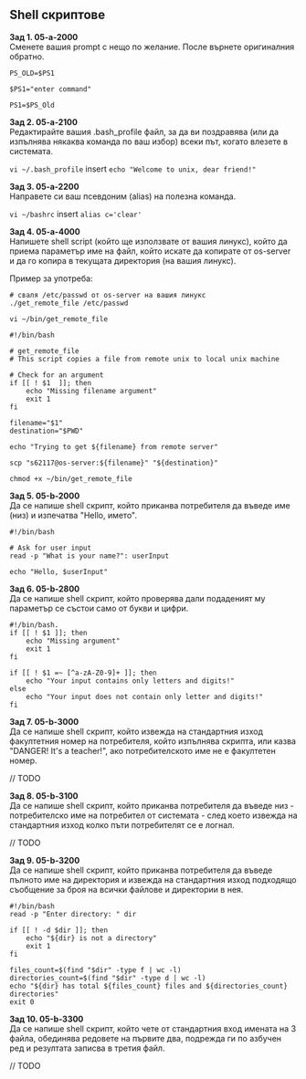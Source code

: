 ## Shell скриптове

**Зад 1. 05-а-2000**<br/>Сменете вашия prompt с нещо по желание. После върнете оригиналния обратно.

`PS_OLD=$PS1`

`$PS1="enter command"`

`PS1=$PS_Old`

**Зад 2. 05-а-2100**<br/>Редактирайте вашия .bash_profile файл, за да ви поздравява (или да изпълнява някаква команда по ваш избор) всеки път, когато влезете в системата.

`vi ~/.bash_profile`  insert `echo "Welcome to unix, dear friend!"`

**Зад 3. 05-а-2200**<br/>Направете си ваш псевдоним (alias) на полезна команда.

`vi ~/bashrc` insert `alias c='clear'`

**Зад 4. 05-а-4000**<br/>Напишете shell script (който ще използвате от вашия линукс), който да приема параметър име на файл, който искате да копирате от os-server и да го копира в текущата директория (на вашия линукс).

Пример за употреба:

```
# сваля /etc/passwd от os-server на вашия линукс
./get_remote_file /etc/passwd
```

`vi ~/bin/get_remote_file`

```
#!/bin/bash

# get_remote_file
# This script copies a file from remote unix to local unix machine

# Check for an argument
if [[ ! $1  ]]; then
    echo "Missing filename argument"
    exit 1
fi

filename="$1"
destination="$PWD"

echo "Trying to get ${filename} from remote server"

scp "s62117@os-server:${filename}" "${destination}"
```

`chmod +x ~/bin/get_remote_file`

**Зад 5. 05-b-2000**<br/>Да се напише shell скрипт, който приканва потребителя да въведе име (низ) и изпечатва "Hello, името".

````
#!/bin/bash

# Ask for user input
read -p "What is your name?": userInput

echo "Hello, $userInput"
````

**Зад 6. 05-b-2800**<br/>Да се напише shell скрипт, който проверява дали подаденият му параметър се състои само от букви и цифри.

````
#!/bin/bash.
if [[ ! $1 ]]; then
    echo "Missing argument"
    exit 1
fi

if [[ ! $1 =~ [^a-zA-Z0-9]+ ]]; then
    echo "Your input contains only letters and digits!"
else
    echo "Your input does not contain only letter and digits!"
fi
````

**Зад 7. 05-b-3000**<br/>Да се напише shell скрипт, който извежда на стандартния изход факултетния номер на потребителя, който изпълнява скрипта, или казва "DANGER! It's a teacher!", ако потребителското име не е факултетен номер.

// TODO

**Зад 8. 05-b-3100**<br/>Да се напише shell скрипт, който приканва потребителя да въведе низ - потребителско име на потребител от системата - след което извежда на стандартния изход колко пъти потребителят се е логнал.

// TODO

**Зад 9. 05-b-3200**<br/>Да се напише shell скрипт, който приканва потребителя да въведе пълното име на директория и извежда на стандартния изход подходящо съобщение за броя на всички файлове и директории в нея.

````
#!/bin/bash
read -p "Enter directory: " dir

if [[ ! -d $dir ]]; then
    echo "${dir} is not a directory"
    exit 1
fi

files_count=$(find "$dir" -type f | wc -l)
directories_count=$(find "$dir" -type d | wc -l)
echo "${dir} has total ${files_count} files and ${directories_count} directories"
exit 0
````

**Зад 10. 05-b-3300**<br/>Да се напише shell скрипт, който чете от стандартния вход имената на 3 файла, обединява редовете на първите два, подрежда ги по азбучен ред и резултата записва в третия файл.

// TODO